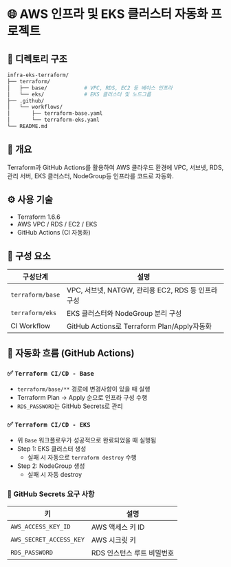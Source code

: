 # 🌐 AWS 인프라 및 EKS 클러스터 자동화 프로젝트

## 📁 디렉토리 구조

```bash
infra-eks-terraform/
├── terraform/
│   ├── base/            # VPC, RDS, EC2 등 베이스 인프라
│   └── eks/             # EKS 클러스터 및 노드그룹
├── .github/
│   └── workflows/
│       ├── terraform-base.yaml
│       └── terraform-eks.yaml
└── README.md
```
## 📌 개요
Terraform과 GitHub Actions를 활용하여 AWS 클라우드 환경에  VPC, 서브넷, RDS, 관리 서버, EKS 클러스터, NodeGroup등 인프라를 코드로 자동화.

## ⚙️ 사용 기술

- Terraform 1.6.6
- AWS VPC / RDS / EC2 / EKS
- GitHub Actions (CI 자동화)

## 🧱 구성 요소

| 구성단계          | 설명                                            |
|------------------|------------------------------------------------|                                          
| `terraform/base` | VPC, 서브넷, NATGW, 관리용 EC2, RDS 등 인프라 구성 |
| `terraform/eks`  | EKS 클러스터와 NodeGroup 분리 구성                |
| CI Workflow      | GitHub Actions로 Terraform Plan/Apply자동화     |

## 🔄 자동화 흐름 (GitHub Actions)

### ✅ `Terraform CI/CD - Base`

- `terraform/base/**` 경로에 변경사항이 있을 때 실행
- Terraform Plan → Apply 순으로 인프라 구성 수행
- `RDS_PASSWORD`는 GitHub Secrets로  관리

### ✅ `Terraform CI/CD - EKS`

- 위 `Base` 워크플로우가 성공적으로 완료되었을 때 실행됨
- Step 1: EKS 클러스터 생성
  - 실패 시 자동으로 `terraform destroy` 수행
- Step 2: NodeGroup 생성
  - 실패 시 자동 destroy

### 🔐 GitHub Secrets 요구 사항

| 키                     | 설명                          |
|------------------------|------------------------------|
| `AWS_ACCESS_KEY_ID`    | AWS 액세스 키 ID              |
| `AWS_SECRET_ACCESS_KEY`| AWS 시크릿 키                 |
| `RDS_PASSWORD`         | RDS 인스턴스 루트 비밀번호      |

